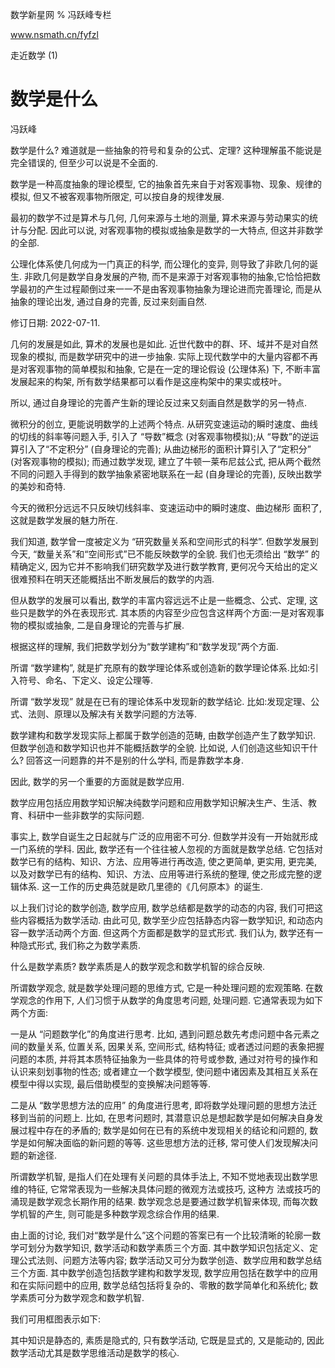 数学新星网 $\%$ 冯跃峰专栏

www.nsmath.cn/fyfzl

走近数学 $(1)$

# 数学是什么 

冯跃峰

数学是什么? 难道就是一些抽象的符号和复杂的公式、定理? 这种理解虽不能说是完全错误的, 但至少可以说是不全面的.

数学是一种高度抽象的理论模型, 它的抽象首先来自于对客观事物、现象、规律的模拟, 但又不被客观事物所限定, 可以按自身的规律发展.

最初的数学不过是算术与几何, 几何来源与土地的测量, 算术来源与劳动果实的统计与分配. 因此可以说, 对客观事物的模拟或抽象是数学的一大特点, 但这并非数学的全部.



公理化体系使几何成为一门真正的科学, 而公理化的变异, 则导致了非欧几何的诞生. 非欧几何是数学自身发展的产物, 而不是来源于对客观事物的抽象,它恰恰把数学最初的产生过程颠倒过来一一不是由客观事物抽象为理论进而完善理论, 而是从抽象的理论出发, 通过自身的完善, 反过来刻画自然.

修订日期: 2022-07-11.



几何的发展是如此, 算术的发展也是如此. 近世代数中的群、环、域并不是对自然现象的模拟, 而是数学研究中的进一步抽象. 实际上现代数学中的大量内容都不再是对客观事物的简单模拟和抽象, 它是在一定的理论假设 (公理体系) 下, 不断丰富发展起来的构架, 所有数学结果都可以看作是这座构架中的果实或枝叶。

所以, 通过自身理论的完善产生新的理论反过来又刻画自然是数学的另一特点.

微积分的创立, 更能说明数学的上述两个特点. 从研究变速运动的瞬时速度、曲线的切线的斜率等问题入手, 引入了 “导数”概念 (对客观事物模拟);从 “导数”的逆运算引入了“不定积分” (自身理论的完善); 从曲边梯形的面积计算引入了“定积分” (对客观事物的模拟); 而通过数学发现, 建立了牛顿一莱布尼兹公式, 把从两个截然不同的问题入手得到的数学抽象紧密地联系在一起 (自身理论的完善), 反映出数学的美妙和奇特.



今天的微积分远远不只反映切线斜率、变速运动中的瞬时速度、曲边梯形
面积了, 这就是数学发展的魅力所在.

我们知道, 数学曾一度被定义为 “研究数量关系和空间形式的科学”. 但数学发展到今天, “数量关系”和“空间形式”已不能反映数学的全貌. 我们也无须给出 “数学” 的精确定义, 因为它并不影响我们研究数学及进行数学教育, 更何况今天给出的定义很难预料在明天还能概括出不断发展后的数学的内涵.

但从数学的发展可以看出, 数学的丰富内容远远不止是一些概念、公式、定理, 这些只是数学的外在表现形式. 其本质的内容至少应包含这样两个方面:一是对客观事物的模拟或抽象, 二是自身理论的完善与扩展.

根据这样的理解, 我们把数学划分为“数学建构”和“数学发现”两个方面.

所谓 “数学建构”, 就是扩充原有的数学理论体系或创造新的数学理论体系.比如:引入符号、命名、下定义、设定公理等.

所谓 “数学发现” 就是在已有的理论体系中发现新的数学结论. 比如:发现定理、公式、法则、原理以及解决有关数学问题的方法等.



数学建构和数学发现实际上都属于数学创造的范畴, 由数学创造产生了数学知识. 但数学创造和数学知识也并不能概括数学的全貌. 比如说, 人们创造这些知识干什么? 回答这一问题靠的并不是别的什么学科, 而是靠数学本身.

因此, 数学的另一个重要的方面就是数学应用.

数学应用包括应用数学知识解决纯数学问题和应用数学知识解决生产、生活、教育、科研中一些非数学的实际问题.

事实上, 数学自诞生之日起就与广泛的应用密不可分. 但数学并没有一开始就形成一门系统的学科.
因此, 数学还有一个往往被人忽视的方面就是数学总结. 它包括对数学已有的结构、知识、方法、应用等进行再改造, 使之更简单, 更实用, 更完美, 以及对数学已有的结构、知识、方法、应用等进行系统的整理, 使之形成完整的逻辑体系. 这一工作的历史典范就是欧几里德的《几何原本》的诞生.

以上我们讨论的数学创造, 数学应用, 数学总结都是数学的动态的内容, 我们可把这些内容概括为数学活动. 由此可见, 数学至少应包括静态内容一数学知识, 和动态内容一数学活动两个方面. 但这两个方面都是数学的显式形式. 我们认为, 数学还有一种隐式形式, 我们称之为数学素质.

什么是数学素质? 数学素质是人的数学观念和数学机智的综合反映.

所谓数学观念, 就是数学处理问题的思维方式, 它是一种处理问题的宏观策略. 在数学观念的作用下, 人们习惯于从数学的角度思考问题, 处理问题. 它通常表现为如下两个方面:

一是从 “问题数学化”的角度进行思考. 比如, 遇到问题总数先考虑问题中各元素之间的数量关系, 位置关系, 因果关系, 空间形式, 结构特征; 或者透过问题的表象把握问题的本质, 并将其本质特征抽象为一些具体的符号或参数, 通过对符号的操作和认识来刻划事物的性态; 或者建立一个数学模型, 使问题中诸因素及其相互关系在模型中得以实现, 最后借助模型的变换解决问题等等.



二是从 “数学思想方法的应用” 的角度进行思考, 即将数学处理问题的思想方法迁移到当前的问题上. 比如, 在思考问题时, 其潜意识总是想起数学是如何解决自身发展过程中存在的矛盾的; 数学是如何在已有的系统中发现相关的结论和问题的, 数学是如何解决面临的新问题的等等. 这些思想方法的迁移, 常可使人们发现解决问题的新途径.

所谓数学机智, 是指人们在处理有关问题的具体手法上, 不知不觉地表现出数学思维的特征, 它常常表现为一些解决具体问题的微观方法或技巧, 这种方
法或技巧的涌现是数学观念长期作用的结果. 数学观念总是要通过数学机智来体现, 而每次数学机智的产生, 则可能是多种数学观念综合作用的结果.

由上面的讨论, 我们对“数学是什么”这个问题的答案已有一个比较清晰的轮廓一数学可划分为数学知识, 数学活动和数学素质三个方面. 其中数学知识包括定义、定理公式法则、问题方法等内容; 数学活动又可分为数学创造、数学应用和数学总结三个方面. 其中数学创造包括数学建构和数学发现, 数学应用包括在数学中的应用和在实际问题中的应用, 数学总结包括将复杂的、零散的数学简单化和系统化; 数学素质可分为数学观念和数学机智.

我们可用框图表示如下:



其中知识是静态的, 素质是隐式的, 只有数学活动, 它既是显式的, 又是能动的, 因此数学活动尤其是数学思维活动是数学的核心.

